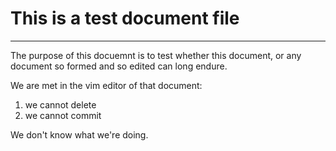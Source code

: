 # This is a test document file
---
The purpose of this docuemnt is to test whether this document, or any document so formed and so edited can long endure.

We are met in the vim editor of that document:

1. we cannot delete
1. we cannot commit

We don't know what we're doing.
